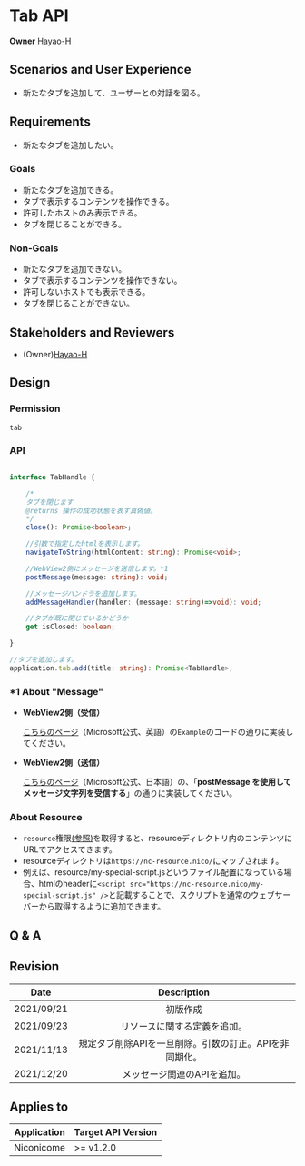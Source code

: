 # Tab API

**Owner** [Hayao-H](https://github.com/Hayao-H)

## Scenarios and User Experience
- 新たなタブを追加して、ユーザーとの対話を図る。

## Requirements
-  新たなタブを追加したい。

### Goals
- 新たなタブを追加できる。
- タブで表示するコンテンツを操作できる。
- 許可したホストのみ表示できる。
- タブを閉じることができる。

### Non-Goals
- 新たなタブを追加できない。
- タブで表示するコンテンツを操作できない。
- 許可しないホストでも表示できる。
- タブを閉じることができない。

## Stakeholders and Reviewers
- (Owner)[Hayao-H](https://github.com/Hayao-H)

## Design

### Permission
```tab```

### API
```TypeScript

interface TabHandle {

    /*
    タブを閉じます
    @returns 操作の成功状態を表す真偽値。
    */
    close(): Promise<boolean>;

    //引数で指定したhtmlを表示します。
    navigateToString(htmlContent: string): Promise<void>; 

    //WebView2側にメッセージを送信します。*1
    postMessage(message: string): void;

    //メッセージハンドラを追加します。
    addMessageHandler(handler: (message: string)=>void): void;

    //タブが既に閉じているかどうか
    get isClosed: boolean;

}

//タブを追加します。
application.tab.add(title: string): Promise<TabHandle>;

```

### *1 About "Message"
- **WebView2側（受信）**

    [こちらのページ](https://docs.microsoft.com/ja-jp/dotnet/api/microsoft.web.webview2.core.corewebview2.postwebmessageasjson?view=webview2-dotnet-1.0.1054.31)（Microsoft公式、英語）の```Example```のコードの通りに実装してください。  

- **WebView2側（送信）**

    [こちらのページ](https://docs.microsoft.com/ja-jp/microsoft-edge/webview2/how-to/communicate-btwn-web-native)（Microsoft公式、日本語）の、「**postMessage を使用してメッセージ文字列を受信する**」の通りに実装してください。  

### About Resource
- ```resource```権限[(参照)](../resource/resource-api.md#permission)を取得すると、resourceディレクトリ内のコンテンツにURLでアクセスできます。
- resourceディレクトリは```https://nc-resource.nico/```にマップされます。
- 例えば、resource/my-special-script.jsというファイル配置になっている場合、htmlのheaderに```<script src="https://nc-resource.nico/my-special-script.js" />```と記載することで、スクリプトを通常のウェブサーバーから取得するように追加できます。


## Q & A

## Revision
Date | Description
:---:| :---:
2021/09/21 | 初版作成
2021/09/23 | リソースに関する定義を追加。
2021/11/13 | 規定タブ削除APIを一旦削除。引数の訂正。APIを非同期化。
2021/12/20 | メッセージ関連のAPIを追加。

## Applies to
Application | Target API Version
:--: | --
Niconicome | >= v1.2.0